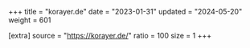 +++
title = "korayer.de"
date = "2023-01-31"
updated = "2024-05-20"
weight = 601

[extra]
source = "https://korayer.de/"
ratio = 100
size = 1
+++
